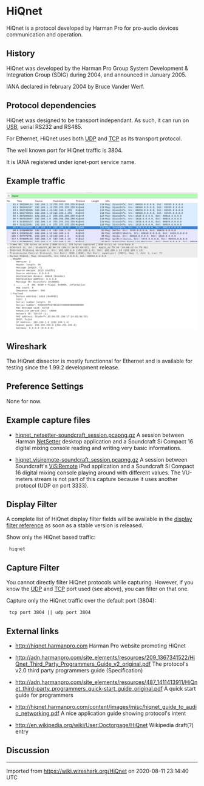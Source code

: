 # HiQnet

HiQnet is a protocol developed by Harman Pro for pro-audio devices communication and operation.

## History

HiQnet was developed by the Harman Pro Group System Development & Integration Group (SDIG) during 2004, and announced in January 2005.

IANA declared in february 2004 by Bruce Vander Werf.

## Protocol dependencies

HiQnet was designed to be transport independant. As such, it can run on [USB](/USB), serial RS232 and RS485.

For Ethernet, HiQnet uses both [UDP](/UDP) and [TCP](/TCP) as its transport protocol.

The well known port for HiQnet traffic is 3804.

It is IANA registered under iqnet-port service name.

## Example traffic

![Wireshark HiQnet traffic screenshot](uploads/__moin_import__/attachments/HiQnet/example_capture.png "Wireshark HiQnet traffic screenshot")

## Wireshark

The HiQnet dissector is mostly functionnal for Ethernet and is available for testing since the 1.99.2 development release.

## Preference Settings

None for now.

## Example capture files

  - [hiqnet\_netsetter-soundcraft\_session.pcapng.gz](uploads/__moin_import__/attachments/HiQnet/hiqnet_netsetter-soundcraft_session.pcapng.gz "Upload new attachment \"hiqnet_netsetter-soundcraft_session.pcapng.gz\"") A session between Harman [NetSetter](/NetSetter) desktop application and a Soundcraft Si Compact 16 digital mixing console reading and writing very basic informations.

  - [hiqnet\_visiremote-soundcraft\_session.pcapng.gz](uploads/__moin_import__/attachments/HiQnet/hiqnet_visiremote-soundcraft_session.pcapng.gz "Upload new attachment \"hiqnet_visiremote-soundcraft_session.pcapng.gz\"") A session between Soundcraft's [ViSiRemote](/ViSiRemote) iPad application and a Soundcraft Si Compact 16 digital mixing console playing around with different values. The VU-meters stream is not part of this capture because it uses another protocol (UDP on port 3333).

## Display Filter

A complete list of HiQnet display filter fields will be available in the [display filter reference](http://www.wireshark.org/docs/dfref/h/hiqnet.html) as soon as a stable version is released.

Show only the HiQnet based traffic:

``` 
 hiqnet 
```

## Capture Filter

You cannot directly filter HiQnet protocols while capturing. However, if you know the [UDP](/UDP) and [TCP](/TCP) port used (see above), you can filter on that one.

Capture only the HiQnet traffic over the default port (3804):

``` 
 tcp port 3804 || udp port 3804 
```

## External links

  - <http://hiqnet.harmanpro.com> Harman Pro website promoting HiQnet

  - <http://adn.harmanpro.com/site_elements/resources/209_1367341522/HiQnet_Third_Party_Programmers_Guide_v2_original.pdf> The protocol's v2.0 third party programmers guide (Specification)

  - <http://adn.harmanpro.com/site_elements/resources/487_1411413911/HiQnet_third-party_programmers_quick-start_guide_original.pdf> A quick start guide for programmers

  - <http://hiqnet.harmanpro.com/content/images/misc/hiqnet_guide_to_audio_networking.pdf> A nice application guide showing protocol's intent

  - <http://en.wikipedia.org/wiki/User:Doctorgage/HiQnet> Wikipedia draft(?) entry

## Discussion

---

Imported from https://wiki.wireshark.org/HiQnet on 2020-08-11 23:14:40 UTC
